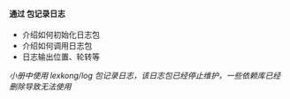 #### 通过  包记录日志
- 介绍如何初始化日志包
- 介绍如何调用日志包
- 日志输出位置、轮转等

*小册中使用 lexkong/log 包记录日志，该日志包已经停止维护，一些依赖库已经删除导致无法使用*

